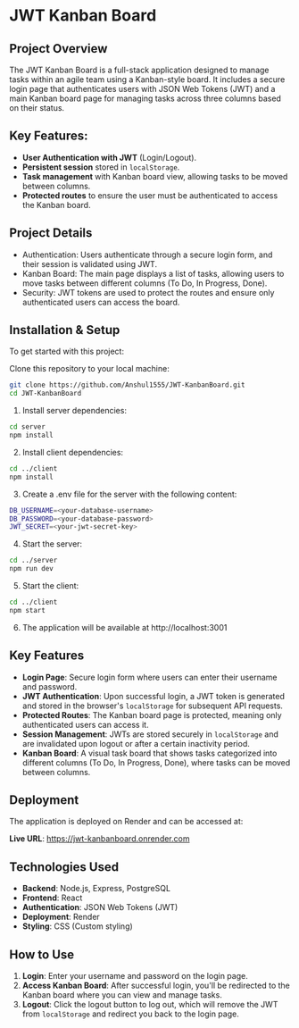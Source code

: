 # JWT Kanban Board

## Project Overview

The JWT Kanban Board is a full-stack application designed to manage tasks within an agile team using a Kanban-style board. It includes a secure login page that authenticates users with JSON Web Tokens (JWT) and a main Kanban board page for managing tasks across three columns based on their status.

## Key Features:

- **User Authentication with JWT** (Login/Logout).
- **Persistent session** stored in `localStorage`.
- **Task management** with Kanban board view, allowing tasks to be moved between columns.
- **Protected routes** to ensure the user must be authenticated to access the Kanban board.

## Project Details

- Authentication: Users authenticate through a secure login form, and their session is validated using JWT.
- Kanban Board: The main page displays a list of tasks, allowing users to move tasks between different columns (To Do, In Progress, Done).
- Security: JWT tokens are used to protect the routes and ensure only authenticated users can access the board.

## Installation & Setup

To get started with this project:

Clone this repository to your local machine:

```bash
git clone https://github.com/Anshul1555/JWT-KanbanBoard.git
cd JWT-KanbanBoard
```

1. Install server dependencies:

```bash
cd server
npm install
```

2. Install client dependencies:

```bash
cd ../client
npm install
```

3. Create a .env file for the server with the following content:

```bash
DB_USERNAME=<your-database-username>
DB_PASSWORD=<your-database-password>
JWT_SECRET=<your-jwt-secret-key>
```

4. Start the server:

```bash
cd ../server
npm run dev
```

5. Start the client:

```bash
cd ../client
npm start
```

6. The application will be available at http://localhost:3001

## Key Features

- **Login Page**: Secure login form where users can enter their username and password.
- **JWT Authentication**: Upon successful login, a JWT token is generated and stored in the browser's `localStorage` for subsequent API requests.
- **Protected Routes**: The Kanban board page is protected, meaning only authenticated users can access it.
- **Session Management**: JWTs are stored securely in `localStorage` and are invalidated upon logout or after a certain inactivity period.
- **Kanban Board**: A visual task board that shows tasks categorized into different columns (To Do, In Progress, Done), where tasks can be moved between columns.

## Deployment

The application is deployed on Render and can be accessed at:

**Live URL**: https://jwt-kanbanboard.onrender.com

## Technologies Used

- **Backend**: Node.js, Express, PostgreSQL
- **Frontend**: React
- **Authentication**: JSON Web Tokens (JWT)
- **Deployment**: Render
- **Styling**: CSS (Custom styling)

## How to Use

1. **Login**: Enter your username and password on the login page.
2. **Access Kanban Board**: After successful login, you'll be redirected to the Kanban board where you can view and manage tasks.
3. **Logout**: Click the logout button to log out, which will remove the JWT from `localStorage` and redirect you back to the login page.
